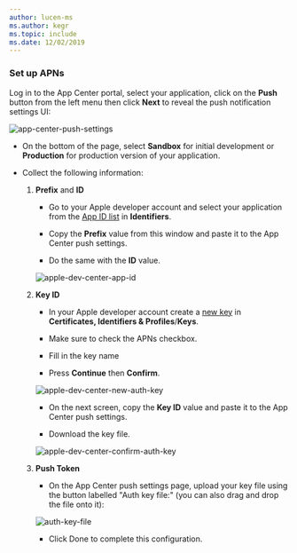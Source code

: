 ```yaml
---
author: lucen-ms
ms.author: kegr
ms.topic: include
ms.date: 12/02/2019
---
```


### Set up APNs

Log in to the App Center portal, select your application, click on the **Push** button from the left menu then click **Next** to reveal the push notification settings UI:

![app-center-push-settings](../images/apple-push-settings-ac-portal.png)

* On the bottom of the page, select **Sandbox** for initial development or **Production** for production version of your application.

* Collect the following information:

  1. **Prefix** and **ID**
     * Go to your Apple developer account and select your application from the [App ID list](https://developer.apple.com/account/mac/identifier/bundle) in **Identifiers**.

     * Copy the **Prefix** value from this window and paste it to the App Center push settings.

     * Do the same with the **ID** value.

     ![apple-dev-center-app-id](../images/macos-app-id-apple-portal.png)

  2. **Key ID**
     * In your Apple developer account create a [new key](https://developer.apple.com/account/mac/authkey/create) in **Certificates, Identifiers & Profiles**/**Keys**.

     * Make sure to check the APNs checkbox.

     * Fill in the key name

     * Press **Continue** then **Confirm**.

     ![apple-dev-center-new-auth-key](../images/macos-new-auth-key-apple-portal.png)

     * On the next screen, copy the **Key ID** value and paste it to the App Center push settings.

     * Download the key file.

     ![apple-dev-center-confirm-auth-key](../images/macos-confirm-auth-key-apple-portal.png)

  3. **Push Token**
     * On the App Center push settings page, upload your key file using the button labelled "Auth key file:" (you can also drag and drop the file onto it):

     ![auth-key-file](../images/apple-push-settings-upload-key-button.png)

     * Click Done to complete this configuration.
